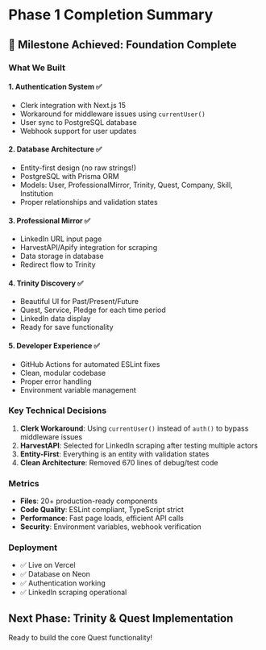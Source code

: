 # Phase 1 Completion Summary

## 🎉 Milestone Achieved: Foundation Complete

### What We Built

#### 1. Authentication System ✅
- Clerk integration with Next.js 15
- Workaround for middleware issues using `currentUser()`
- User sync to PostgreSQL database
- Webhook support for user updates

#### 2. Database Architecture ✅
- Entity-first design (no raw strings!)
- PostgreSQL with Prisma ORM
- Models: User, ProfessionalMirror, Trinity, Quest, Company, Skill, Institution
- Proper relationships and validation states

#### 3. Professional Mirror ✅
- LinkedIn URL input page
- HarvestAPI/Apify integration for scraping
- Data storage in database
- Redirect flow to Trinity

#### 4. Trinity Discovery ✅
- Beautiful UI for Past/Present/Future
- Quest, Service, Pledge for each time period
- LinkedIn data display
- Ready for save functionality

#### 5. Developer Experience ✅
- GitHub Actions for automated ESLint fixes
- Clean, modular codebase
- Proper error handling
- Environment variable management

### Key Technical Decisions

1. **Clerk Workaround**: Using `currentUser()` instead of `auth()` to bypass middleware issues
2. **HarvestAPI**: Selected for LinkedIn scraping after testing multiple actors
3. **Entity-First**: Everything is an entity with validation states
4. **Clean Architecture**: Removed 670 lines of debug/test code

### Metrics
- **Files**: 20+ production-ready components
- **Code Quality**: ESLint compliant, TypeScript strict
- **Performance**: Fast page loads, efficient API calls
- **Security**: Environment variables, webhook verification

### Deployment
- ✅ Live on Vercel
- ✅ Database on Neon
- ✅ Authentication working
- ✅ LinkedIn scraping operational

## Next Phase: Trinity & Quest Implementation

Ready to build the core Quest functionality!